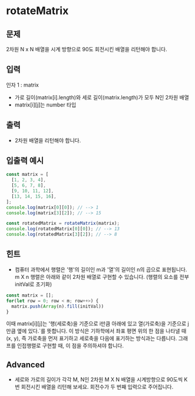 # rotateMatrix
## 문제
2차원 N x N 배열을 시계 방향으로 90도 회전시킨 배열을 리턴해야 합니다.

## 입력
인자 1 : matrix
* 가로 길이(matrix[i].length)와 세로 길이(matrix.length)가 모두 N인 2차원 배열
* matrix[i][j]는 number 타입
## 출력
* 2차원 배열을 리턴해야 합니다.
## 입출력 예시
```jsx
const matrix = [
  [1, 2, 3, 4],
  [5, 6, 7, 8],
  [9, 10, 11, 12],
  [13, 14, 15, 16],
];
console.log(matrix[0][0]); // --> 1
console.log(matrix[3][2]); // --> 15

const rotatedMatrix = rotateMatrix(matrix);
console.log(rotatedMatrix[0][0]); // --> 13
console.log(rotatedMatrix[3][2]); // --> 8
```
## 힌트
* 컴퓨터 과학에서 행렬은 '행'의 길이인 m과 '열'의 길이인 n의 곱으로 표현됩니다. m X n 행렬은 아래와 같이 2차원 배열로 구현할 수 있습니다. (행렬의 요소를 전부 initVal로 초기화)
```jsx
const matrix = [];
for(let row = 0; row < m; row++>) {
  matrix.push(Array(n).fill(initVal))
}
```
이때 matrix[i][j]는 '행(세로축)을 기준으로 i만큼 아래에 있고 열(가로축)을 기준으로 j만큼 옆에 있다.`를 뜻합니다. 이 방식은 기하학에서 좌표 평면 위의 한 점을 나타낼 때 (x, y), 즉 가로축을 먼저 표기하고 세로축을 다음에 표기하는 방식과는 다릅니다. 그래프를 인접행렬로 구현할 때, 이 점을 주의하셔야 합니다.

## Advanced
* 세로와 가로의 길이가 각각 M, N인 2차원 M X N 배열을 시계방향으로 90도씩 K번 회전시킨 배열을 리턴해 보세요. 회전수가 두 번째 입력으로 주어집니다.
